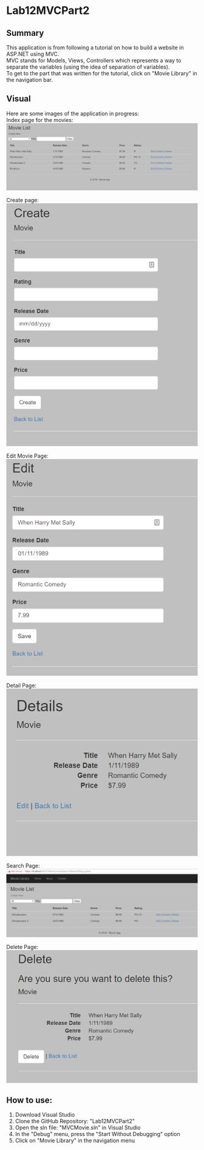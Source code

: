 # Lab12MVCPart2

## Summary
This application is from following a tutorial on how to build a website in ASP.NET using MVC.  
MVC stands for Models, Views, Controllers which represents a way to separate the variables 
(using the idea of separation of variables).  
To get to the part that was written for the tutorial, click on "Movie Library" in the navigation bar.  

## Visual
Here are some images of the application in progress:  
Index page for the movies:  
![Index Page of Movies](IndexOfMovie.PNG)  

Create page:  
![Create Page](CreateMovie.PNG)  

Edit Movie Page:
![Edit Page](EditMovie.PNG)  

Detail Page:  
![Detail Page](DetailsMovie.PNG)  

Search Page:  
![Search Page](SearchFilterMovie.PNG)  

Delete Page:  
![Delete Movie](DeleteMovie.PNG)  

## How to use:
1. Download Visual Studio  
2. Clone the GitHub Repository: "Lab12MVCPart2"
3. Open the sln file: "MVCMovie.sln" in Visual Studio
4. In the "Debug" menu, press the "Start Without Debugging" option
5. Click on "Movie Library" in the navigation menu
